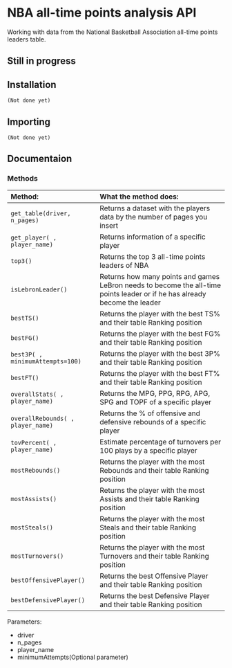 # NBA all-time points analysis API
 Working with data from the National Basketball Association all-time points leaders table.
 
 ## Still in progress

## Installation

    (Not done yet)
    
## Importing

    (Not done yet)

## Documentaion

### Methods

| Method:                | What the method does:                                                                                                   |
| :----------------------------- | :------------------------------------------------------------------------------------------------------------------- |
|`get_table(driver, n_pages)`| Returns a dataset with the players data by the number of pages you insert                                                                                         |
|`get_player( , player_name)`| Returns information of a specific player |
|`top3()`| Returns the top 3 all-time points leaders of NBA  |
|`isLebronLeader()`| Returns how many points and games LeBron needs to become the all-time points leader or if he has already become the leader                                                            |
|`bestTS()`| Returns the player with the best TS% and their table Ranking position   |
|`bestFG()`| Returns the player with the best FG% and their table Ranking position   |
|`best3P( , minimumAttempts=100)`| Returns the player with the best 3P% and their table Ranking position                                             |
|`bestFT()`| Returns the player with the best FT% and their table Ranking position  |
|`overallStats( , player_name)`| Returns the MPG, PPG, RPG, APG, SPG and TOPF of a specific player  |
|`overallRebounds( , player_name)`| Returns the % of offensive and defensive rebounds of a specific player  |
|`tovPercent( , player_name)`| Estimate percentage of turnovers per 100 plays by a specific player |
|`mostRebounds()`| Returns the player with the most Rebounds and their table Ranking position |
|`mostAssists()`| Returns the player with the most Assists and their table Ranking position   |
|`mostSteals()`| Returns the player with the most Steals and their table Ranking position     |
|`mostTurnovers()`| Returns the player with the most Turnovers and their table Ranking position |
|`bestOffensivePlayer()`| Returns the best Offensive Player and their table Ranking position  |
|`bestDefensivePlayer()`| Returns the best Defensive Player and their table Ranking position

Parameters: 
- driver
- n_pages
- player_name
- minimumAttempts(Optional parameter)
